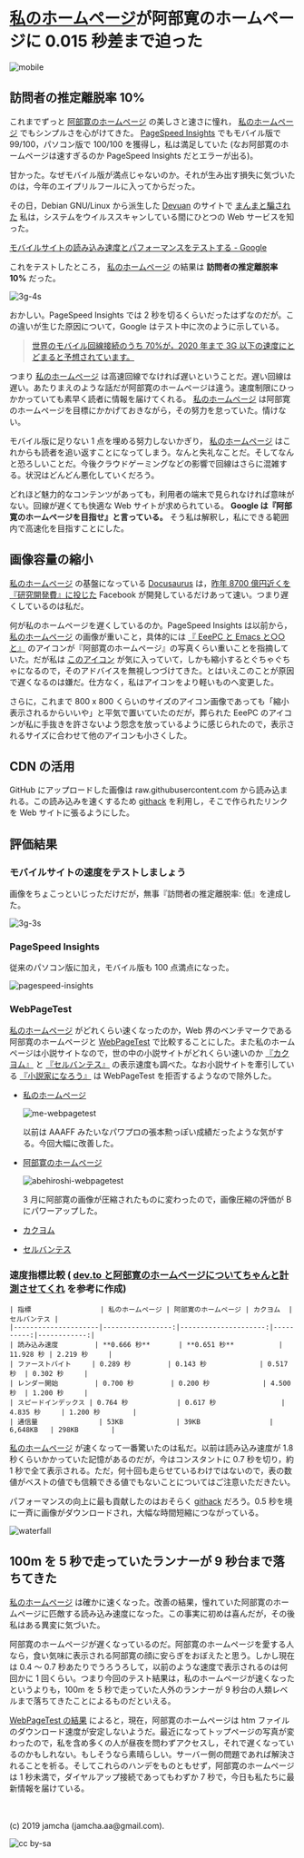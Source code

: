

# [私のホームページ](https://jamcha-aa.github.io/About/)が阿部寛のホームページに 0.015 秒差まで迫った

![mobile](./gitbook/images/2019-04-03/mobile.png)    


## 訪問者の推定離脱率 10%

これまでずっと [阿部寛のホームページ](http://abehiroshi.la.coocan.jp/) の美しさと速さに憧れ， [私のホームページ](https://jamcha-aa.github.io/About/) でもシンプルさを心がけてきた。 [PageSpeed Insights](https://developers.google.com/speed/pagespeed/insights/?hl=ja) でもモバイル版で 99/100，パソコン版で 100/100 を獲得し，私は満足していた (なお阿部寛のホームページは速すぎるのか PageSpeed Insights だとエラーが出る)。  

甘かった。なぜモバイル版が満点じゃないのか。それが生み出す損失に気づいたのは，今年のエイプリルフールに入ってからだった。  

その日，Debian GNU/Linux から派生した [Devuan](https://devuan.org/) のサイトで [まんまと騙された](https://web.archive.org/web/20190401025707/http://www.devuan.org/pwned.html) 私は，システムをウイルススキャンしている間にひとつの Web サービスを知った。  

[モバイルサイトの読み込み速度とパフォーマンスをテストする - Google](https://testmysite.withgoogle.com/intl/ja-jp)  

これをテストしたところ， [私のホームページ](https://jamcha-aa.github.io/About/) の結果は **訪問者の推定離脱率 10%** だった。  

![3g-4s](./gitbook/images/2019-04-03/3g-4s.png)  

おかしい。PageSpeed Insights では 2 秒を切るくらいだったはずなのだが。この違いが生じた原因について，Google はテスト中に次のように示している。  

> [世界のモバイル回線接続のうち 70%が，2020 年まで 3G 以下の速度にとどまると予想されています。](https://www.thinkwithgoogle.com/data-gallery/detail/cellular-network-connections-slow-speeds/)  

つまり [私のホームページ](https://jamcha-aa.github.io/About/) は高速回線でなければ遅いということだ。遅い回線は遅い。あたりまえのような話だが阿部寛のホームページは違う。速度制限にひっかかっていても素早く読者に情報を届けてくれる。 [私のホームページ](https://jamcha-aa.github.io/About/) は阿部寛のホームページを目標にかかげておきながら，その努力を怠っていた。情けない。  

モバイル版に足りない 1 点を埋める努力しないかぎり， [私のホームページ](https://jamcha-aa.github.io/About/) はこれからも読者を追い返すことになってしまう。なんと失礼なことだ。そしてなんと恐ろしいことだ。今後クラウドゲーミングなどの影響で回線はさらに混雑する。状況はどんどん悪化していくだろう。  

どれほど魅力的なコンテンツがあっても，利用者の端末で見られなければ意味がない。回線が遅くても快適な Web サイトが求められている。 **Google は『阿部寛のホームページを目指せ』と言っている。** そう私は解釈し，私にできる範囲内で高速化を目指すことにした。  


## 画像容量の縮小

[私のホームページ](https://jamcha-aa.github.io/About/) の基盤になっている [Docusaurus](https://docusaurus.io) は，[昨年 8700 億円近くを『研究開発費』に投じた](https://www.recode.net/2018/4/9/17204004/amazon-research-development-rd) Facebook が開発しているだけあって速い。つまり遅くしているのは私だ。  

何が私のホームページを遅くしているのか。PageSpeed Insights は以前から， [私のホームページ](https://jamcha-aa.github.io/About/) の画像が重いこと，具体的には [『 EeePC と Emacs と○○と』](https://jamcha-aa.github.io/EeePC/) のアイコンが『阿部寛のホームページ』の写真くらい重いことを指摘していた。だが私は [このアイコン](https://raw.githubusercontent.com/jamcha-aa/About/d769f1631ccc0afee272fec8f026124490b9cab4/website/static/img/users/eeepc.png) が気に入っていて，しかも縮小するとぐちゃぐちゃになるので，そのアドバイスを無視しつづけてきた。とはいえこのことが原因で遅くなるのは嫌だ。仕方なく，私はアイコンをより軽いものへ変更した。  

さらに，これまで 800 x 800 くらいのサイズのアイコン画像であっても「縮小表示されるからいいや」と平気で置いていたのだが，葬られた EeePC のアイコンが私に手抜きを許さないよう怨念を放っているように感じられたので，表示されるサイズに合わせて他のアイコンも小さくした。  


## CDN の活用

GitHub にアップロードした画像は raw.githubusercontent.com から読み込まれる。この読み込みを速くするため [githack](https://raw.githack.com) を利用し，そこで作られたリンクを Web サイトに張るようにした。  


## 評価結果


### モバイルサイトの速度をテストしましょう

画像をちょこっといじっただけだが，無事『訪問者の推定離脱率: 低』を達成した。  

![3g-3s](./gitbook/images/2019-04-03/3g-3s.png)  


### PageSpeed Insights

従来のパソコン版に加え，モバイル版も 100 点満点になった。  

![pagespeed-insights](./gitbook/images/2019-04-03/pagespeed-insights.png)  


### WebPageTest

[私のホームページ](https://jamcha-aa.github.io/About/) がどれくらい速くなったのか，Web 界のベンチマークである阿部寛のホームページと [WebPageTest](https://webpagetest.org) で比較することにした。また私のホームページは小説サイトなので，世の中の小説サイトがどれくらい速いのか [『カクヨム』](https://kakuyomu.jp) と [『セルバンテス』](https://cervan.jp/%0A%0A) の表示速度も調べた。なお小説サイトを牽引している [『小説家になろう』](https://syosetu.com) は WebPageTest を拒否するようなので除外した。  

-   [私のホームページ](https://webpagetest.org/result/190401_BZ_94a6b9302ce934402d63d80941eb54a5/)  
    
    ![me-webpagetest](./gitbook/images/2019-04-03/me-webpagetest.png)  
    
    以前は AAAFF みたいなパワプロの張本勲っぽい成績だったような気がする。今回大幅に改善した。

-   [阿部寛のホームページ](https://webpagetest.org/result/190401_T5_c88fdb8b5000f16229c45b501f0e5c67/)  
    
    ![abehiroshi-webpagetest](./gitbook/images/2019-04-03/abehiroshi-webpagetest.png)  
    
    3 月に阿部寛の画像が圧縮されたものに変わったので，画像圧縮の評価が B にパワーアップした。

-   [カクヨム](https://webpagetest.org/result/190401_C8_dd3c4744687513c564959cad4418a3cc/)

-   [セルバンテス](https://webpagetest.org/result/190401_FJ_063694252e5f7ecfddc55f03e0c6cb8f)


### 速度指標比較 ( [dev.to と阿部寛のホームページについてちゃんと計測させてくれ](https://qiita.com/naru0504/items/7d652681d698f6d88c4f) を参考に作成)

    | 指標                 | 私のホームページ | 阿部寛のホームページ | カクヨム  | セルバンテス |
    |---------------------|-----------------:|---------------------:|----------:|------------:|
    | 読み込み速度         | **0.666 秒**       | **0.651 秒**           | 11.928 秒 | 2.219 秒     |
    | ファーストバイト     | 0.289 秒         | 0.143 秒             | 0.517 秒  | 0.302 秒     |
    | レンダー開始         | 0.700 秒         | 0.200 秒             | 4.500 秒  | 1.200 秒     |
    | スピードインデックス | 0.764 秒            | 0.617 秒                | 4.835 秒     | 1.200 秒        |
    | 通信量               | 53KB             | 39KB                 | 6,648KB   | 298KB        |

[私のホームページ](https://jamcha-aa.github.io/About/) が速くなって一番驚いたのは私だ。以前は読み込み速度が 1.8 秒くらいかかっていた記憶があるのだが，今はコンスタントに 0.7 秒を切り，約 1 秒で全て表示される。ただ，何十回も走らせているわけではないので，表の数値がベストの値でも信頼できる値でもないことについてはご注意いただきたい。  

パフォーマンスの向上に最も貢献したのはおそらく [githack](https://raw.githack.com) だろう。0.5 秒を境に一斉に画像がダウンロードされ，大幅な時間短縮につながっている。  

![waterfall](./gitbook/images/2019-04-03/waterfall.png)  


## 100m を 5 秒で走っていたランナーが 9 秒台まで落ちてきた

[私のホームページ](https://jamcha-aa.github.io/About/) は確かに速くなった。改善の結果，憧れていた阿部寛のホームページに匹敵する読み込み速度になった。この事実に初めは喜んだが，その後私はある異変に気づいた。  

阿部寛のホームページが遅くなっているのだ。阿部寛のホームページを愛する人なら，食い気味に表示される阿部寛の顔に安らぎをおぼえたと思う。しかし現在は 0.4 〜 0.7 秒あたりでうろうろして，以前のような速度で表示されるのは何回かに 1 回くらい。つまり今回のテスト結果は，私のホームページが速くなったというよりも，100m を 5 秒で走っていた人外のランナーが 9 秒台の人類レベルまで落ちてきたことによるものだといえる。  

[WebPageTest の結果](https://webpagetest.org/result/190401_T5_c88fdb8b5000f16229c45b501f0e5c67/) によると，現在，阿部寛のホームページは htm ファイルのダウンロード速度が安定しないようだ。最近になってトップページの写真が変わったので，私を含め多くの人が昼夜を問わずアクセスし，それで遅くなっているのかもしれない。もしそうなら素晴らしい。サーバー側の問題であれば解決されることを祈る。そしてこれらのハンデをものともせず，阿部寛のホームページは 1 秒未満で，ダイヤルアップ接続であってもわずか 7 秒で，今日も私たちに最新情報を届けている。  

<br>  
<br>  
(c) 2019 jamcha (jamcha.aa@gmail.com).  

![cc by-sa](https://i.creativecommons.org/l/by-sa/4.0/88x31.png)  

